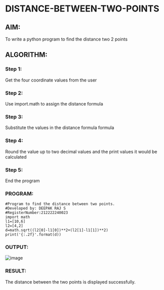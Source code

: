 # DISTANCE-BETWEEN-TWO-POINTS

## AIM:
To write a python program to find the distance two 2 points
## ALGORITHM:
### Step 1:
Get the four coordinate values from the user

### Step 2:
Use import.math to assign the distance formula

### Step 3:
Substitute the values in the distance formula formula

### Step 4:
Round the value up to two decimal values and the print values it would be calculated

### Step 5:
End the program
### PROGRAM:
```
#Program to find the distance between two points.
#Developed by: DEEPAK RAJ S
#RegisterNumber:212222240023
import math
l1=[10,6]
l2=[4,2]
d=math.sqrt((l2[0]-l1[0])**2+(l2[1]-l1[1])**2)
print('{:.2f}'.format(d))
```

### OUTPUT:
![image](https://github.com/DEEPAK2200233/DISTANCE-BETWEEN-TWO-POINTS/assets/118707676/35103a2f-2172-4bbe-a1e6-06bc24fa90c9)


### RESULT:
The distance between the two points is displayed successfully.
